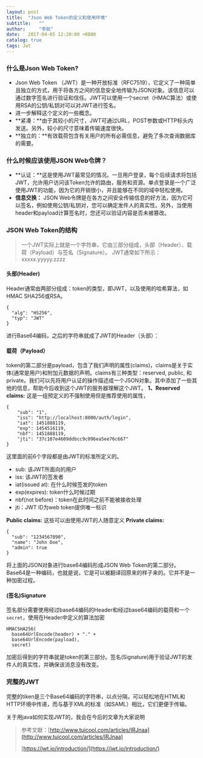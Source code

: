 ```yaml
---
layout: post
title:  "Json Web Token的定义和使用环境"
subtitle:   ""
author:     "李航"
date:   2017-04-05 12:20:00 +0800
catalog: true
tags: Jwt
---
```

### **什么是Json Web Token?**

 - Json Web Token （JWT）是一种开放标准（RFC7519），它定义了一种简单且独立的方式，用于将各方之间的信息安全地传输为JSON对象。该信息可以通过数字签名进行验证和信任。JWT可以使用一个secret（HMAC算法）或使用RSA的公钥/私钥对可以对JWT进行签名。
 - 进一步解释这个定义的一些概念。
  - **紧凑：**由于其较小的尺寸，JWT可通过URL，POST参数或HTTP标头内发送。另外，较小的尺寸意味着传输速度很快。
  - **独立的：**有效载荷包含有关用户的所有必需信息，避免了多次查询数据库的需要。

### **什么时候应该使用JSON Web令牌？**

 - **认证：**这是使用JWT最常见的情况。一旦用户登录，每个后续请求将包括JWT，允许用户访问该Token允许的路由，服务和资源。单点登录是一个广泛使用JWT的功能，因为它的开销很小，并且能够在不同的域中轻松使用。
 - **信息交换：** JSON Web令牌是在各方之间安全传输信息的好方法，因为它可以签名，例如使用公钥/私钥对，您可以确定发件人的真实性。另外，当使用header和payload计算签名时，您还可以验证内容是否未被篡改。

### **JSON Web Token的结构**

>  一个JWT实际上就是一个字符串，它由三部分组成，头部（Header）、载荷（Payload）与签名（Signature）。
> JWT通常如下所示：xxxxx.yyyyy.zzzz

#### 头部(Header)
Header通常由两部分组成：token的类型，即JWT，以及使用的哈希算法，如HMAC SHA256或RSA。
```
{
  "alg": "HS256",
  "typ": "JWT"
}
```
进行Base64编码，之后的字符串就成了JWT的Header（头部）：
#### 载荷（Payload）
token的第二部分是payload，包含了我们声明的属性(claims)，claims是关于实体(通常是用户)和附加元数据的声明。claims有三种类型：reserved, public, 和private。我们可以先将用户认证的操作描述成一个JSON对象。其中添加了一些其他的信息，帮助今后收到这个JWT的服务器理解这个JWT。
**1、Reserved claims:** 这是一组预定义的不强制使用但是推荐使用的属性，
```
{
    "sub": "1",
    "iss": "http://localhost:8000/auth/login",
    "iat": 1451888119,
    "exp": 1454516119,
    "nbf": 1451888119,
    "jti": "37c107e4609ddbcc9c096ea5ee76c667"
}
```
这里面的前6个字段都是由JWT的标准所定义的。

 - sub: 该JWT所面向的用户
 - iss: 该JWT的签发者
 - iat(issued at): 在什么时候签发的token
 - exp(expires): token什么时候过期
 - nbf(not before)：token在此时间之前不能被接收处理
 - jti：JWT ID为web token提供唯一标识
 
**Public claims:** 这些可以由使用JWT的人随意定义
**Private claims:** 

```
{
  "sub": "1234567890",
  "name": "John Doe",
  "admin": true
}
```
将上面的JSON对象进行base64编码形成JSON Web Token的第二部分。Base64是一种编码，也就是说，它是可以被翻译回原来的样子来的。它并不是一种加密过程。

#### (签名)Signature
签名部分需要使用经过base64编码的Header和经过base64编码的载荷和一个`secret`，使用在Header中定义的算法加密

```
HMACSHA256(
  base64UrlEncode(header) + "." +
  base64UrlEncode(payload),
  secret)
```
加密后得到的字符串就是token的第三部分。签名(Signature)用于验证JWT的发件人的真实性，并确保该消息没有改变。

### **完整的JWT**
完整的tiken是三个Base64编码的字符串，以点分隔，可以轻松地在HTML和HTTP环境中传递，而与基于XML的标准（如SAML）相比，它们更便于传输。

关于用java如何实现JWT的，我会在今后的文章为大家说明

>参考文献：[http://www.tuicool.com/articles/IRJnaa](http://www.tuicool.com/articles/IRJnaa)
>
>[https://jwt.io/introduction/](https://jwt.io/introduction/)
